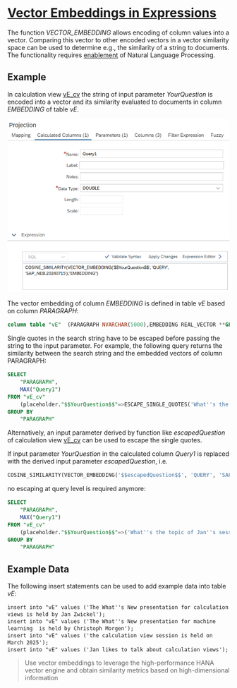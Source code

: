# [Vector Embeddings in Expressions](https://help.sap.com/docs/hana-cloud-database/sap-hana-cloud-sap-hana-database-modeling-guide-for-sap-business-application-studio/vector-functions)

The function *VECTOR_EMBEDDING* allows encoding of column values into a vector. Comparing this vector to other encoded vectors in a vector similarity space can be used to determine e.g., the similarity of a string to documents.
The functionality requires [enablement](https://help.sap.com/docs/hana-cloud/sap-hana-cloud-administration-guide/sap-hana-database-additional-features) of Natural Language Processing.


## Example
In calculation view [vE_cv](./vE_cv.hdbcalculationview) the string of input parameter *YourQuestion* is encoded into a vector and its similarity evaluated to documents in column *EMBEDDING* of table *vE*.

![calculated column Query1](./screenshot/embedding.png)

The vector embedding of column *EMBEDDING* is defined in table *vE* based on column *PARAGRAPH*:

```SQL
column table "vE"  (PARAGRAPH NVARCHAR(5000),EMBEDDING REAL_VECTOR **GENERATED ALWAYS AS VECTOR_EMBEDDING**(PARAGRAPH, 'DOCUMENT', 'SAP_NEB.20240715'))
```


Single quotes in the search string have to be escaped before passing the string to the input parameter. For example, the following query returns the similarity between the search string and the embedded vectors of column PARAGRAPH:

```SQL
SELECT
	"PARAGRAPH",
	MAX("Query1")
FROM "vE_cv"
	(placeholder."$$YourQuestion$$"=>ESCAPE_SINGLE_QUOTES('What''s the topic of Jan''s session?'))
GROUP BY
	"PARAGRAPH"
```

Alternatively, an input parameter derived by function like *escapedQuestion* of calculation view [vE_cv](./vE_cv.hdbcalculationview) can be used to escape the single quotes.

If input parameter *YourQuestion* in the calculated column *Query1* is replaced with the derived input parameter *escapedQuestion*, i.e.

```SQL
COSINE_SIMILARITY(VECTOR_EMBEDDING('$$escapedQuestion$$', 'QUERY', 'SAP_NEB.20240715'),"EMBEDDING")
```

no escaping at query level is required anymore:

```SQL
SELECT
	"PARAGRAPH",
	MAX("Query1")
FROM "vE_cv"
	(placeholder."$$YourQuestion$$"=>('What''s the topic of Jan''s session?')) -- no ESCAPE_SINGLE_QUOTES needed
GROUP BY
	"PARAGRAPH"
```

## Example Data
The following insert statements can be used to add example data into table *vE*:

```language
insert into "vE" values ('The What''s New presentation for calculation views is held by Jan Zwickel');
insert into "vE" values ('The What''s New presentation for machine learning  is held by Christoph Morgen');
insert into "vE" values ('the calculation view session is held on March 2025');
insert into "vE" values ('Jan likes to talk about calculation views');
```
> Use vector embeddings to leverage the high-performance HANA vector engine and obtain similarity metrics based on high-dimensional information